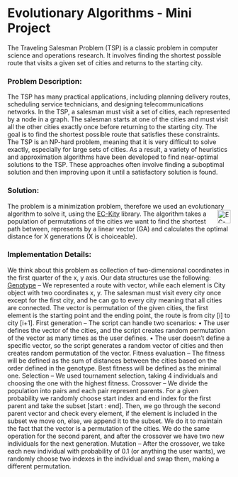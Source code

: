 
<h1>Evolutionary Algorithms - Mini Project</h1>
The Traveling Salesman Problem (TSP) is a classic problem in computer science and operations research.
It involves finding the shortest possible route that visits a given set of cities and returns to the starting city.

<h3>Problem Description:</h3>

 The TSP has many practical applications, including planning delivery routes, scheduling service technicians, and designing telecommunications networks.
In the TSP, a salesman must visit a set of cities, each represented by a node in a graph.
The salesman starts at one of the cities and must visit all the other cities exactly once before returning to the starting city.
The goal is to find the shortest possible route that satisfies these constraints.
The TSP is an NP-hard problem, meaning that it is very difficult to solve exactly, especially for large sets of cities.
As a result, a variety of heuristics and approximation algorithms have been developed to find near-optimal solutions to the TSP.
These approaches often involve finding a suboptimal solution and then improving upon it until a satisfactory solution is found.

<h3>Solution:</h3>
The problem is a minimization problem, therefore we used an evolutionary algorithm to solve it,
using the <a href="https://github.com/EC-KitY/EC-KitY">EC-Kity</a> <img src="https://avatars.githubusercontent.com/u/95233107?s=200&v=4" alt="EC-Kity" width="30" height="30" align="right"> library.
The algorithm takes a population of permutations of the cities we want to find the shortest path between, represents by a linear vector (GA) and calculates the optimal distance for X generations (X is choiceable).

<h3>Implementation Details:</h3>
We think about this problem as collection of two-dimensional coordinates in the first quarter of the x, y axis. Our data structures use the following:
<u>Genotype</u> – We represented a route with vector, while each element is City object with two coordinates x, y.  The salesman must visit every city once except for the first city, and he can go to every city meaning that all cities are connected. 
The vector is permutation of the given cities, the first element is the starting point and the ending point, the route is from city [i] to city [i+1].
First generation – The script can handle two scenarios:
•	The user defines the vector of the cities, and the script creates random permutation of the vector as many times as the user defines.
•	The user doesn’t define a specific vector, so the script generates a random vector of cities and then creates random permutation of the vector.
Fitness evaluation – The fitness will be defined as the sum of distances between the cities based on the order defined in the genotype. Best fitness will be defined as the minimal one.
Selection – We used tournament selection, taking 4 individuals and choosing the one with the highest fitness.
Crossover – We divide the population into pairs and each pair represent parents. 
For a given probability we randomly choose start index and end index for the first parent and take the subset [start : end]. 
Then, we go through the second parent vector and check every element, if the element is included in the subset we move on, else, we append it to the subset. 
We do it to maintain the fact that the vector is a permutation of the cities.
We do the same operation for the second parent, and after the crossover we have two new individuals for the next generation.
Mutation – After the crossover, we take each new individual with probability of 0.1 (or anything the user wants), we randomly choose two indexes in the individual and swap them, making a different permutation.


